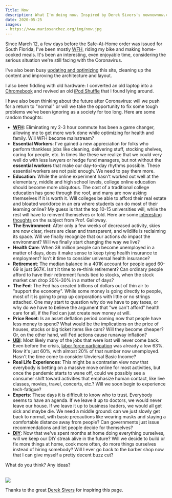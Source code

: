 ```yaml
---
Title: Now
description: What I'm doing now. Inspired by Derek Sivers's nownownow.com project.
date: 2020-05-25
images:
- https://www.mariosanchez.org/img/now.jpg
---
```


Since March 12, a few days before the Safe-At-Home order was issued for South Florida, I've been mostly <abbr title="Working From Home">WFH</abbr>, riding my bike and making home-cooked meals. It's been an interesting, even enjoyable time, considering the serious situation we're still facing with the Coronavirus. 

I've also been busy [updating and optimizing](/post/changelog/) this site, cleaning up the content and improving the architecture and layout.

I also been fiddling with old hardware: I converted an old laptop into a [Chromebook](/post/chromebook) and revived an old [iPod Shuffle](/img/ipod.jpg) that I found lying around.

I have also been thinking about the future after Coronavirus: will we push for a return to "normal" or will we take the opportunity to fix some tough problems we've been ignoring as a society for too long. Here are some random thoughts:

* **<abbr title="Working From Home">WFH</abbr>**: Eliminating my 2-3 hour commute has been a game changer, allowing me to get more work done while optimizing for health and family. Will WFH become mainstream?
* **Essential Workers**: I've gained a new appreciation for folks who perform thankless jobs like cleaning, delivering stuff, stocking shelves, caring for people, etc. In times like these we realize that we could very well do with less lawyers or hedge fund managers, but not without the **essential workers** that make our day-to-day rhythms possible. These essential workers are not paid enough. We need to pay them more.
* **Education**: While the online experiment hasn't worked out well at the elementary, middle and high school levels, college online education should become more ubiqutous. The cost of a traditional college education has gone through the roof, and many are now asking themselves if it is worth it. Will colleges be able to afford their real estate and bloated workforce in an era where students can do most of their learning online? My guess is that the top 10-15 universities will, while the rest will have to reinvent themselves or fold. Here are some [interesting thoughts](https://www.profgalloway.com/post-corona-higher-ed) on the subject from Prof. Galloway.
* **The Environment**: After only a few weeks of decreased activity, skies are now clear, rivers are clean and transparent, and wildlife is reclaiming its space. Will we finally recognize that our actions *do* impact the environment? Will we finally start changing the way we live?
* **Health Care**: When 38 million people can become unemployed in a matter of days, does it make sense to keep tying health insurance to employment? Isn't it time to consider universal health insurance?
* **Retirement**: The median balance in a 401K account for people aged 60-69 is just $67K. Isn't it time to re-think retirement? Can ordinary people afford to have their retirement funds tied to stocks, when the stock market can drop 20%-30% in a matter of days? 
* **The Fed**: The Fed has created trillions of dollars out of thin air to "support the economy". While some money is going directly to people, most of it is going to prop up corporations with little or no strings attached. One may start to question why do we have to pay taxes, or why do we have to believe the argument that "we can't afford" health care for all, if the Fed can just create new money at will.
* **Price Reset**: Is an asset deflation period coming now that people have less money to spend? What would be the implications on the price of houses, stocks or big ticket items like cars? Will they become cheaper? Or, on the other hand, will Fed actions cause runaway inflation?
* **<abbr title="Universal Basic Income">UBI</abbr>**: Most likely many of the jobs that were lost will never come back. Even before the crisis, [labor force participation](https://tradingeconomics.com/united-states/labor-force-participation-rate) was already a low 63%. Now it's just 60%, with almost 20% of that number now unemployed. Hasn't the time come to consider Unviersal Basic Income?
* **Real Life Experiences**: This might be a contrarian view now that everybody is betting on a massive move online for most activities, but once the pandemic starts to wane off, could we possibly see a consumer shift toward activities that emphasize human contact, like live classes, movies, travel, concerts, etc.? Will we soon begin to experience tech-fatigue?
* **Experts**: These days it is difficult to know who to trust. Everybody seems to have an agenda. If we leave it up to doctors, we would never leave our house. If we leave it up to business leaders, we would all get sick and maybe die. We need a middle ground: can we just slowly get back to normal, with basic precautions like wearing masks and staying a comfortable distance away from people? Can governments just issue recommendations and let people decide for themselves?
* **<abbr title="Do It Yourself">DIY</abbr>**: Now that we've spent months at home doing everything ourselves, will we keep our DIY streak alive in the future? Will we decide to build or fix more things at home, cook more often, do more things ourselves instead of hiring somebody? Will I ever go back to the barber shop now that I can give myself a pretty decent buzz cut?

What do you think? Any ideas?

<br />

<img src="/img/now.jpg" class="gallery large">

Thanks to the great [Derek Sivers](http://sivers.org/nowff) for inspiring this page.
